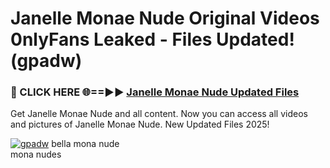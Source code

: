 # Janelle Monae Nude Original Videos 0nlyFans Leaked - Files Updated! (gpadw)

<h3>🔴 CLICK HERE 🌐==►► <a href="https://tinyurl.com/5h6xmrr3" rel="nofollow">Janelle Monae Nude Updated Files</a></h3>

Get Janelle Monae Nude and all content. Now you can access all videos and pictures of Janelle Monae Nude. New Updated Files 2025!

[![gpadw](https://i.imgur.com/KVD873Z.gif)](https://tinyurl.com/5h6xmrr3)
bella mona nude<br>
mona nudes